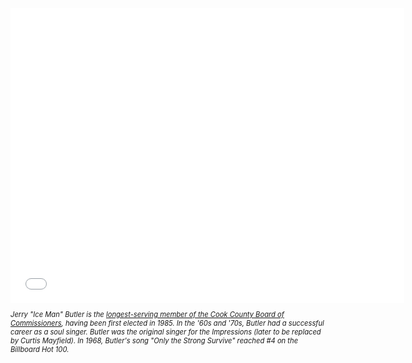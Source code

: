 <iframe width="630" height="472" src="//www.youtube.com/embed/cX80fZGZyz4" frameborder="0" allowfullscreen></iframe>

<p style="text-align: left; font-size: .8em; margin-top: 1em; font-style: italic;">Jerry "Ice Man" Butler is the <a href="http://www.chicagoreader.com/chicago/jerry-iceman-butler-profile/Content?oid=3553447">longest-serving member of the Cook County Board of Commissioners</a>, having been first elected in 1985. In the '60s and '70s, Butler had a successful career as a soul singer. Butler was the original singer for the Impressions (later to be replaced by Curtis Mayfield). In 1968, Butler's song "Only the Strong Survive" reached #4 on the Billboard Hot 100.</p> 
